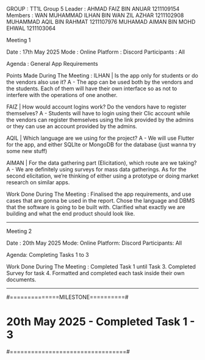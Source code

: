 
GROUP   : TT1L Group 5
Leader  : AHMAD FAIZ BIN ANUAR 1211109154 
Members : WAN MUHAMMAD ILHAN BIN WAN ZIL AZHAR 1211102908
          MUHAMMAD AQIL BIN RAHMAT 1211107976
          MUHAMAD AIMAN BIN MOHD EHWAL 1211103064

Meeting 1

Date : 17th May 2025
Mode : Online
Platform : Discord
Participants : All 

Agenda : General App Requirements

Points Made During The Meeting : 
ILHAN | Is the app only for students or do the vendors also use it?
A  - The app can be used both by the vendors and the students. Each of them will have their own interface so as not to interfere with the operations of one another.

FAIZ | How would account logins work? Do the vendors have to register themselves?
A -  Students will have to login using their Clic account while the vendors can register themselves using the link provided by the admins or they can use an account provided by the admins.

AQIL | Which language are we using for the project? 
A - We will use Flutter for the app, and either SQLIte or MongoDB for the database (just wanna try some new stuff)

AIMAN | For the data gathering part (Elicitation), which route are we taking?
A - We are definitely using surveys for mass data gatherings. As for the second elicitation, we’re thinking of either using a prototype or doing market research on similar apps.

Work Done During The Meeting : 
Finalised the app requirements, and use cases that are gonna be used in the report. Chose the language and DBMS that the software is going to be built with. Clarified what exactly we are building and what the end product should look like.
*****************************
Meeting 2

Date : 20th May 2025
Mode: Online
Platform: Discord
Participants: All 

Agenda: Completing Tasks 1 to 3

Work Done During The Meeting : 
Completed Task 1 until Task 3. Completed Survey for task 4. Formatted and completed each task inside their own documents. 
***************************

#==============MILESTONE==========#
# 20th May 2025 - Completed Task 1 - 3
#=================================#
